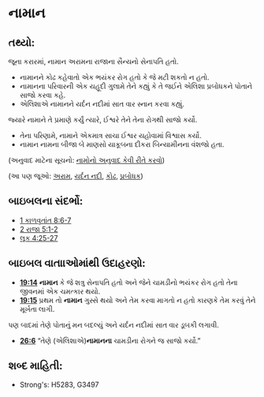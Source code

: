 # નામાન 

## તથ્યો: 

જૂના કરારમાં, નામાન  અરામના રાજાના સૈન્યનો સેનાપતિ હતો.

* નામાનને કોઢ કહેવાતો એક ભયંકર રોગ હતો કે જે મટી શકતો ન હતો.
* નામાનના પરિવારની એક યહૂદી ગુલામે તેને કહ્યું કે તે જઈને એલિશા પ્રબોધકને પોતાને સાજો કરવા કહે.
* એલિશાએ નામાનને યર્દન નદીમાં સાત વાર સ્નાન કરવા કહ્યું.

જ્યારે નામાને તે પ્રમાણે કર્યું ત્યારે, ઈશ્વરે તેને તેના રોગથી સાજો કર્યો.

* તેના પરિણામે, નામાને એકમાત્ર સાચા ઈશ્વર યહોવામાં વિશ્વાસ કર્યો.
* નામાન નામના બીજા બે માણસો યાકૂબના દીકરા બિન્યામીનના વંશજો હતા.

(અનુવાદ માટેના સૂચનો: [નામોનો અનુવાદ કેવી રીતે કરવો](rc://gu/ta/man/translate/translate-names))

(આ પણ જૂઓ: [અરામ](../names/aram.md), [યર્દન નદી](../names/jordanriver.md), [કોઢ](../other/leprosy.md), [પ્રબોધક](../kt/prophet.md))

## બાઇબલના સંદર્ભો: 

* [1 કાળવૃતાંત 8:6-7](rc://gu/tn/help/1ch/08/06)
* [2 રાજા 5:1-2](rc://gu/tn/help/2ki/05/01)
* [લૂક 4:25-27](rc://gu/tn/help/luk/04/25)

## બાઇબલ વાતાાઓમાંથી ઉદાહરણો: 

* __[19:14](rc://gu/tn/help/obs/19/14)__ __નામાન__ કે જે શત્રુ સેનાપતિ હતો અને જેને ચામડીનો ભયંકર રોગ હતો તેના જીવનમાં એક ચમત્કાર થયો.
* __[19:15](rc://gu/tn/help/obs/19/15)__ પ્રથમ તો __નામાન__ ગુસ્સે થયો અને તેમ કરવા માગતો ન હતો કારણકે તેમ કરવું તેને મૂર્ખતા લાગી.

પણ બાદમાં તેણે પોતાનું મન બદલ્યું અને યર્દન નદીમાં સાત વાર ડૂબકી લગાવી.

* __[26:6](rc://gu/tn/help/obs/26/06)__ “તેણે (એલિશાએ)__નામાનના__ ચામડીના રોગને જ સાજો કર્યો.”

## શબ્દ માહિતી: 

* Strong's: H5283, G3497
